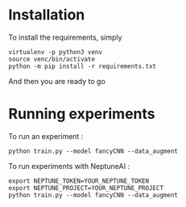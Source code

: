 # Installation

To install the requirements, simply

```
virtualenv -p python3 venv
source venc/bin/activate
python -m pip install -r requirements.txt
```

And then you are ready to go

# Running experiments

To run an experiment :

	python train.py --model fancyCNN --data_augment

To run experiments with NeptuneAI :

	export NEPTUNE_TOKEN=YOUR_NEPTUNE_TOKEN
	export NEPTUNE_PROJECT=YOUR_NEPTUNE_PROJECT
	python train.py --model fancyCNN --data_augment


